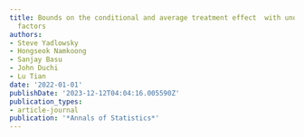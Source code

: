 ```yaml
---
title: Bounds on the conditional and average treatment effect  with unobserved confounding
  factors
authors:
- Steve Yadlowsky
- Hongseok Namkoong
- Sanjay Basu
- John Duchi
- Lu Tian
date: '2022-01-01'
publishDate: '2023-12-12T04:04:16.005590Z'
publication_types:
- article-journal
publication: '*Annals of Statistics*'
---
```

